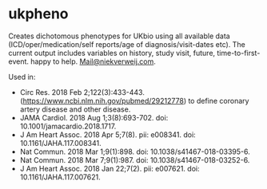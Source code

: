# ukpheno
Creates dichotomous phenotypes for UKbio using all available data (ICD/oper/medication/self reports/age of diagnosis/visit-dates etc). The current output includes variables on history, study visit, future, time-to-first-event. happy to help. Mail@niekverweij.com.

Used in: 
- Circ Res. 2018 Feb 2;122(3):433-443. (https://www.ncbi.nlm.nih.gov/pubmed/29212778) to define coronary artery disease and other disease. 
- JAMA Cardiol. 2018 Aug 1;3(8):693-702. doi: 10.1001/jamacardio.2018.1717.
- J Am Heart Assoc. 2018 Apr 5;7(8). pii: e008341. doi: 10.1161/JAHA.117.008341.
- Nat Commun. 2018 Mar 1;9(1):898. doi: 10.1038/s41467-018-03395-6.
- Nat Commun. 2018 Mar 7;9(1):987. doi: 10.1038/s41467-018-03252-6.
- J Am Heart Assoc. 2018 Jan 22;7(2). pii: e007621. doi: 10.1161/JAHA.117.007621.



